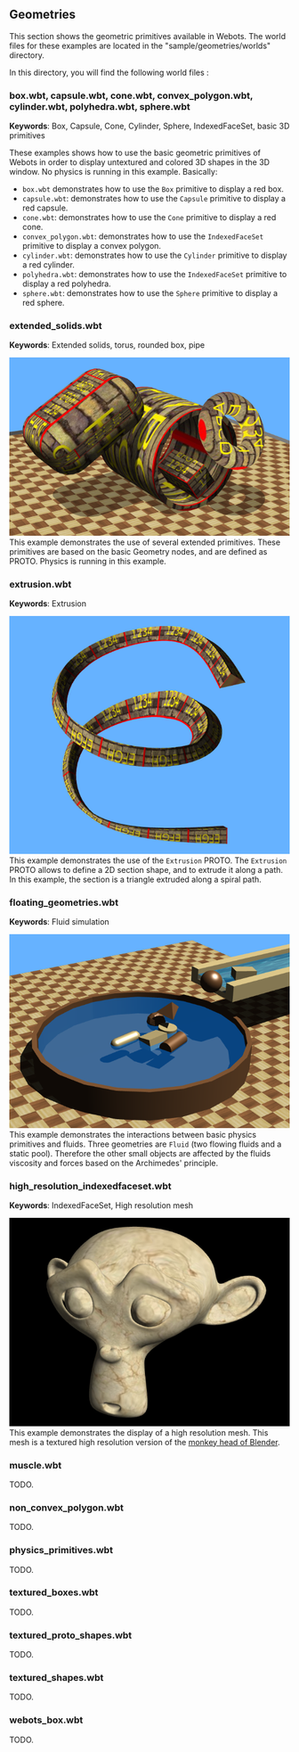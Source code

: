 ## Geometries

This section shows the geometric primitives available in Webots.
The world files for these examples are located in the "sample/geometries/worlds" directory.

In this directory, you will find the following world files :

### box.wbt, capsule.wbt, cone.wbt, convex\_polygon.wbt, cylinder.wbt, polyhedra.wbt, sphere.wbt

**Keywords**: Box, Capsule, Cone, Cylinder, Sphere, IndexedFaceSet, basic 3D primitives

These examples shows how to use the basic geometric primitives of Webots in order to display untextured and colored 3D shapes in the 3D window.
No physics is running in this example.
Basically:

- `box.wbt` demonstrates how to use the `Box` primitive to display a red box.
- `capsule.wbt`: demonstrates how to use the `Capsule` primitive to display a red capsule.
- `cone.wbt`: demonstrates how to use the `Cone` primitive to display a red cone.
- `convex_polygon.wbt`: demonstrates how to use the `IndexedFaceSet` primitive to display a convex polygon.
- `cylinder.wbt`: demonstrates how to use the `Cylinder` primitive to display a red cylinder.
- `polyhedra.wbt`: demonstrates how to use the `IndexedFaceSet` primitive to display a red polyhedra.
- `sphere.wbt`: demonstrates how to use the `Sphere` primitive to display a red sphere.

### extended\_solids.wbt

**Keywords**: Extended solids, torus, rounded box, pipe

![extended_solids.png](images/extended_solids.png) This example demonstrates the use of several extended primitives.
These primitives are based on the basic Geometry nodes, and are defined as PROTO.
Physics is running in this example.

### extrusion.wbt

**Keywords**: Extrusion

![extrusion.png](images/extrusion.png) This example demonstrates the use of the `Extrusion` PROTO.
The `Extrusion` PROTO allows to define a 2D section shape, and to extrude it along a path.
In this example, the section is a triangle extruded along a spiral path.

### floating\_geometries.wbt

**Keywords**: Fluid simulation

![floating_geometries.png](images/floating_geometries.png) This example demonstrates the interactions between basic physics primitives and fluids.
Three geometries are `Fluid` (two flowing fluids and a static pool).
Therefore the other small objects are affected by the fluids viscosity and forces based on the Archimedes' principle.

### high\_resolution\_indexedfaceset.wbt

**Keywords**: IndexedFaceSet, High resolution mesh

![high_resolution_indexedfaceset.png](images/high_resolution_indexedfaceset.png) This example demonstrates the display of a high resolution mesh.
This mesh is a textured high resolution version of the [monkey head of Blender](https://en.wikipedia.org/wiki/Blender_(software)#Suzanne).

### muscle.wbt

TODO.

### non\_convex\_polygon.wbt

TODO.

### physics\_primitives.wbt

TODO.

### textured\_boxes.wbt

TODO.

### textured\_proto\_shapes.wbt

TODO.

### textured\_shapes.wbt

TODO.

### webots\_box.wbt

TODO.
